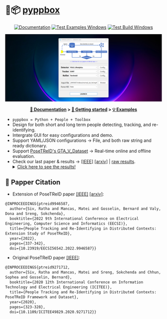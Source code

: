 # 🐍📦 [**pyppbox**](https://github.com/rathaumons/pyppbox)

<div align="center">

[![Documentation](https://github.com/rathaumons/pyppbox/actions/workflows/pyppboxdocs.yaml/badge.svg)](https://github.com/rathaumons/pyppbox/actions/workflows/pyppboxdocs.yaml) [![Test Examples Windows](https://github.com/rathaumons/pyppbox/actions/workflows/test_examples.yaml/badge.svg)](https://github.com/rathaumons/pyppbox/actions/workflows/test_examples.yaml) [![Test Build Windows](https://github.com/rathaumons/pyppbox/actions/workflows/test_build.yaml/badge.svg)](https://github.com/rathaumons/pyppbox/actions/workflows/test_build.yaml)

<img src="https://raw.githubusercontent.com/rathaROG/screenshot/master/pyppbox/pyppbox_gui_wide.png"><br />

**[📗 Documentation](https://rathaumons.github.io/pyppbox/) > [🚀 Getting started](https://rathaumons.github.io/pyppbox/getstarted.html) > [💡 Examples](https://rathaumons.github.io/pyppbox/examples.html)**

</div>

* ` pyppbox = Python + People + Toolbox `
* Design for both short and long term people detecting, tracking, and re-identifying.
* Intergrate GUI for easy configurations and demo.
* Support YAML/JSON configurations -> File, and both raw string and ready dictionary.
* Support [PoseTReID's GTA_V_Dataset](https://github.com/rathaumons/PoseTReID_DATASET) -> Real-time online and offline evaluation.
* Check our last paper & results -> [[IEEE]](https://ieeexplore.ieee.org/document/9946587) [[arxiv]](https://doi.org/10.48550/arxiv.2205.10086) | [raw results](https://drive.google.com/open?id=13pVqKKd0mtoAaVQh1USxOwZwxg4HmzyQ).
  <details><summary><ins>Click here to see the results!</ins></summary><img src="https://raw.githubusercontent.com/rathaROG/screenshot/master/pyppbox/pyppbox_res001n.png"></details>


## 🔗 Papper Citation

* Extension of PoseTReID paper [[IEEE]](https://ieeexplore.ieee.org/document/9946587) [[arxiv]](https://doi.org/10.48550/arxiv.2205.10086):
```
@INPROCEEDINGS{ptreid9946587,
  author={Siv, Ratha and Mancas, Matei and Gosselin, Bernard and Valy, Dona and Sreng, Sokchenda},
  booktitle={2022 9th International Conference on Electrical Engineering, Computer Science and Informatics (EECSI)}, 
  title={People Tracking and Re-Identifying in Distributed Contexts: Extension Study of PoseTReID}, 
  year={2022},
  pages={337-342},
  doi={10.23919/EECSI56542.2022.9946587}}
```

* Original PoseTReID paper [[IEEE]](https://ieeexplore.ieee.org/document/9271712):
```
@INPROCEEDINGS{ptreid9271712,
  author={Siv, Ratha and Mancas, Matei and Sreng, Sokchenda and Chhun, Sophea and Gosselin, Bernard},
  booktitle={2020 12th International Conference on Information Technology and Electrical Engineering (ICITEE)}, 
  title={People Tracking and Re-Identifying in Distributed Contexts: PoseTReID Framework and Dataset}, 
  year={2020},
  pages={323-328},
  doi={10.1109/ICITEE49829.2020.9271712}}
```
